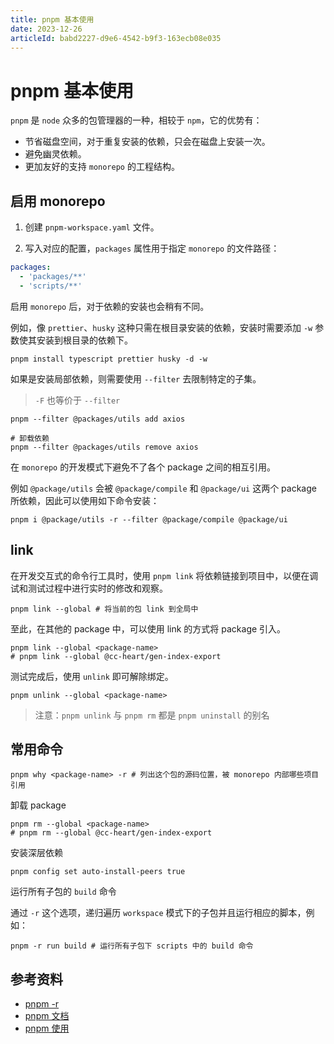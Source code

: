 ```yaml
---
title: pnpm 基本使用
date: 2023-12-26
articleId: babd2227-d9e6-4542-b9f3-163ecb08e035
---
```


# pnpm 基本使用

`pnpm` 是 `node` 众多的包管理器的一种，相较于 `npm`，它的优势有：

- 节省磁盘空间，对于重复安装的依赖，只会在磁盘上安装一次。
- 避免幽灵依赖。
- 更加友好的支持 `monorepo` 的工程结构。

## 启用 monorepo

1. 创建 `pnpm-workspace.yaml` 文件。

2. 写入对应的配置，`packages` 属性用于指定 `monorepo` 的文件路径：

```yaml
packages:
  - 'packages/**'
  - 'scripts/**'
```

启用 `monorepo` 后，对于依赖的安装也会稍有不同。

例如，像 `prettier`、`husky` 这种只需在根目录安装的依赖，安装时需要添加 `-w` 参数使其安装到根目录的依赖下。

```shell
pnpm install typescript prettier husky -d -w
```

如果是安装局部依赖，则需要使用 `--filter` 去限制特定的子集。

> `-F` 也等价于 `--filter`

```shell
pnpm --filter @packages/utils add axios

# 卸载依赖
pnpm --filter @packages/utils remove axios
```

在 `monorepo` 的开发模式下避免不了各个 package 之间的相互引用。

例如 `@package/utils` 会被 `@package/compile` 和 `@package/ui` 这两个 package 所依赖，因此可以使用如下命令安装：

```shell
pnpm i @package/utils -r --filter @package/compile @package/ui
```

## link

在开发交互式的命令行工具时，使用 `pnpm link` 将依赖链接到项目中，以便在调试和测试过程中进行实时的修改和观察。

```shell
pnpm link --global # 将当前的包 link 到全局中
```

至此，在其他的 package 中，可以使用 link 的方式将 package 引入。

```shell
pnpm link --global <package-name>
# pnpm link --global @cc-heart/gen-index-export
```

测试完成后，使用 `unlink` 即可解除绑定。

```shell
pnpm unlink --global <package-name>
```

> 注意：`pnpm unlink` 与 `pnpm rm` 都是 `pnpm uninstall` 的别名

## 常用命令

```shell
pnpm why <package-name> -r # 列出这个包的源码位置，被 monorepo 内部哪些项目引用
```

卸载 package

```shell
pnpm rm --global <package-name>
# pnpm rm --global @cc-heart/gen-index-export
```

安装深层依赖

```shell
pnpm config set auto-install-peers true
```

运行所有子包的 `build` 命令

通过 `-r` 这个选项，递归遍历 `workspace` 模式下的子包并且运行相应的脚本，例如：

```shell
pnpm -r run build # 运行所有子包下 scripts 中的 build 命令
```

## 参考资料

- [pnpm -r](https://pnpm.io/cli/recursive)
- [pnpm 文档](https://pnpm.io/)
- [pnpm 使用](https://zhuanlan.zhihu.com/p/422740629)
